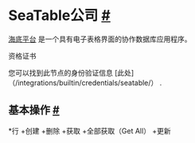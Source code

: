 


 SeaTable公司
 [#](#可就座的 "永久链接")
===========================================



[海底平台](https://seatable.co) 
 是一个具有电子表格界面的协作数据库应用程序。
 




 资格证书
 



 您可以找到此节点的身份验证信息
 [此处]（/integrations/builtin/credentials/seatable/）
 .
 




 基本操作
 [#](#基本操作 "永久链接")
-----------------------------------------------------------


*行
	+创建
	+删除
	+获取
	+全部获取（Get All）
	+更新




